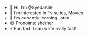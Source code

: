 - 👋 Hi, I’m @SyedaAli9
- 👀 I’m interested in Tv series, Movies
- 🌱 I’m currently learning Latex
- 😄 Pronouns: she/her
- ⚡ Fun fact: I can write really fast!

<!---
SyedaAli9/SyedaAli9 is a ✨ special ✨ repository because its `README.md` (this file) appears on your GitHub profile.
You can click the Preview link to take a look at your changes.
--->
